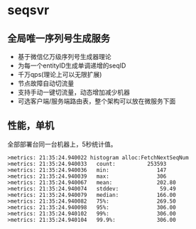 # seqsvr

## 全局唯一序列号生成服务

- 基于微信亿万级序列号生成器理论
- 为每一个entityID生成单调递增的seqID
- 千万qps(理论上可以无限扩展)
- 节点故障自动切流量
- 支持手动一键切流量，动态增加减少机器
- 可选客户端/服务端路由表，整个架构可以放在微服务下面


## 性能，单机

全部部署台同一台机器上，5秒统计值。 
```
>metrics: 21:35:24.940022 histogram alloc:FetchNextSeqNum
>metrics: 21:35:24.940033   count:          253593
>metrics: 21:35:24.940036   min:               147
>metrics: 21:35:24.940039   max:               306
>metrics: 21:35:24.940067   mean:              202.80
>metrics: 21:35:24.940074   stddev:             59.49
>metrics: 21:35:24.940079   median:            166.00
>metrics: 21:35:24.940082   75%:               269.50
>metrics: 21:35:24.940098   95%:               306.00
>metrics: 21:35:24.940102   99%:               306.00
>metrics: 21:35:24.940104   99.9%:             306.00
```
